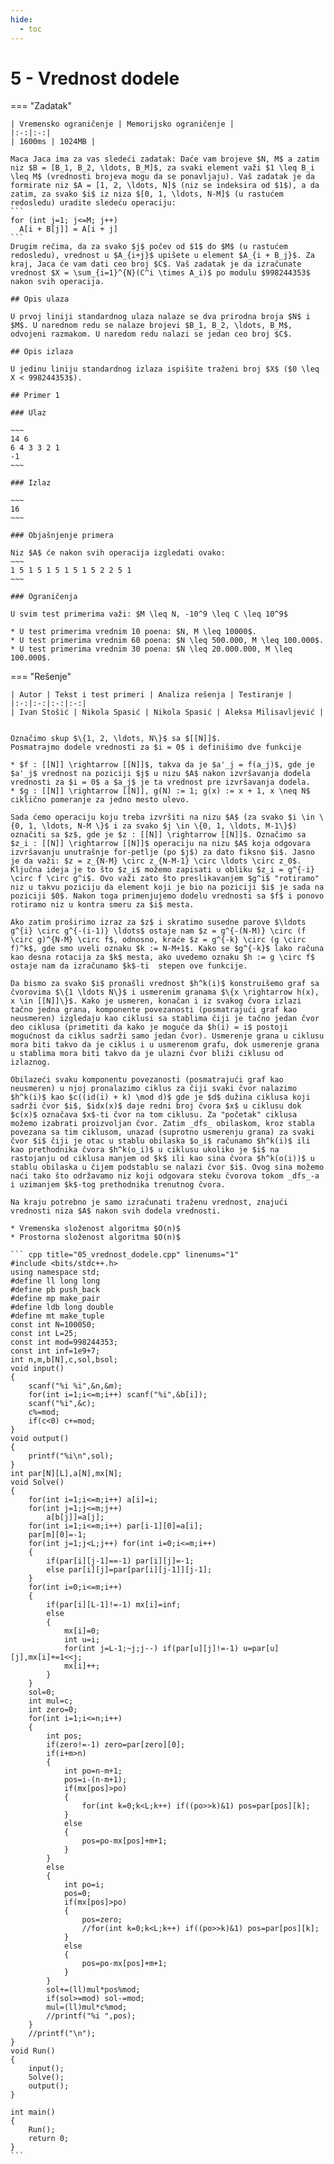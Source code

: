 ```yaml
---
hide:
  - toc
---
```


# 5 - Vrednost dodele

=== "Zadatak"
	
	| Vremensko ograničenje | Memorijsko ograničenje |
	|:-:|:-:|
	| 1600ms | 1024MB |
	
	Maca Jaca ima za vas sledeći zadatak: Daće vam brojeve $N, M$ a zatim niz $B = [B_1, B_2, \ldots, B_M]$, za svaki element važi $1 \leq B_i \leq M$ (vrednosti brojeva mogu da se ponavljaju). Vaš zadatak je da formirate niz $A = [1, 2, \ldots, N]$ (niz se indeksira od $1$), a da zatim, za svako $i$ iz niza $[0, 1, \ldots, N-M]$ (u rastućem redosledu) uradite sledeću operaciju:
	```
	for (int j=1; j<=M; j++)
	  A[i + B[j]] = A[i + j]
	```
	Drugim rečima, da za svako $j$ počev od $1$ do $M$ (u rastućem redosledu), vrednost u $A_{i+j}$ upišete u element $A_{i + B_j}$. Za kraj, Jaca će vam dati ceo broj $C$. Vaš zadatak je da izračunate vrednost $X = \sum_{i=1}^{N}(C^i \times A_i)$ po modulu $998244353$ nakon svih operacija.
	
	## Opis ulaza
	
	U prvoj liniji standardnog ulaza nalaze se dva prirodna broja $N$ i $M$. U narednom redu se nalaze brojevi $B_1, B_2, \ldots, B_M$, odvojeni razmakom. U naredom redu nalazi se jedan ceo broj $C$.
	
	## Opis izlaza
	
	U jedinu liniju standardnog izlaza ispišite traženi broj $X$ ($0 \leq X < 998244353$).
	
	## Primer 1
	
	### Ulaz
	
	~~~
	14 6
	6 4 3 3 2 1
	-1
	~~~
	
	### Izlaz
	
	~~~
	16
	~~~
	
	### Objašnjenje primera
	
	Niz $A$ će nakon svih operacija izgledati ovako:
	~~~
	1 5 1 5 1 5 1 5 1 5 2 2 5 1
	~~~
	
	### Ograničenja
	
	U svim test primerima važi: $M \leq N, -10^9 \leq C \leq 10^9$
	
	* U test primerima vrednim 10 poena: $N, M \leq 10000$.
	* U test primerima vrednim 60 poena: $N \leq 500.000, M \leq 100.000$.
	* U test primerima vrednim 30 poena: $N \leq 20.000.000, M \leq 100.000$.
	
=== "Rešenje"
	
	| Autor | Tekst i test primeri | Analiza rеšenja | Testiranje |
	|:-:|:-:|:-:|:-:|
	| Ivan Stošić | Nikola Spasić | Nikola Spasić | Aleksa Milisavljević |
	
	
	Označimo skup $\{1, 2, \ldots, N\}$ sa $[[N]]$.
	Posmatrajmo dodele vrednosti za $i = 0$ i definišimo dve funkcije 
	
	* $f : [[N]] \rightarrow [[N]]$, takva da je $a'_j = f(a_j)$, gde je $a'_j$ vrednost na poziciji $j$ u nizu $A$ nakon izvršavanja dodela vrednosti za $i = 0$ a $a_j$ je ta vrednost pre izvršavanja dodela.
	* $g : [[N]] \rightarrow [[N]], g(N) := 1; g(x) := x + 1, x \neq N$ ciklično pomeranje za jedno mesto ulevo.
	
	Sada ćemo operaciju koju treba izvršiti na nizu $A$ (za svako $i \in \{0, 1, \ldots, N-M \}$ i za svako $j \in \{0, 1, \ldots, M-1\}$) označiti sa $z$, gde je $z : [[N]] \rightarrow [[N]]$. Označimo sa $z_i : [[N]] \rightarrow [[N]]$ operaciju na nizu $A$ koja odgovara izvršavanju unutrašnje for-petlje (po $j$) za dato fiksno $i$. Jasno je da važi: $z = z_{N-M} \circ z_{N-M-1} \circ \ldots \circ z_0$. Ključna ideja je to što $z_i$ možemo zapisati u obliku $z_i = g^{-i} \circ f \circ g^i$. Ovo važi zato što preslikavanjem $g^i$ "rotiramo" niz u takvu poziciju da element koji je bio na poziciji $i$ je sada na poziciji $0$. Nakon toga primenjujemo dodelu vrednosti sa $f$ i ponovo rotiramo niz u kontra smeru za $i$ mesta.
	
	Ako zatim proširimo izraz za $z$ i skratimo susedne parove $\ldots g^{i} \circ g^{-(i-1)} \ldots$ ostaje nam $z = g^{-(N-M)} \circ (f \circ g)^{N-M} \circ f$, odnosno, kraće $z = g^{-k} \circ (g \circ f)^k$, gde smo uveli oznaku $k := N-M+1$. Kako se $g^{-k}$ lako računa kao desna rotacija za $k$ mesta, ako uvedemo oznaku $h := g \circ f$ ostaje nam da izračunamo $k$-ti  stepen ove funkcije.
	
	Da bismo za svako $i$ pronašli vrednost $h^k(i)$ konstruišemo graf sa čvorovima $\{1 \ldots N\}$ i usmerenim granama $\{x \rightarrow h(x), x \in [[N]]\}$. Kako je usmeren, konačan i iz svakog čvora izlazi tačno jedna grana, komponente povezanosti (posmatrajući graf kao neusmeren) izgledaju kao ciklusi sa stablima čiji je tačno jedan čvor deo ciklusa (primetiti da kako je moguće da $h(i) = i$ postoji mogućnost da ciklus sadrži samo jedan čvor). Usmerenje grana u ciklusu mora biti takvo da je ciklus i u usmerenom grafu, dok usmerenje grana u stablima mora biti takvo da je ulazni čvor bliži ciklusu od izlaznog.
	
	Obilazeći svaku komponentu povezanosti (posmatrajući graf kao neusmeren) u njoj pronalazimo ciklus za čiji svaki čvor nalazimo $h^k(i)$ kao $c((id(i) + k) \mod d)$ gde je $d$ dužina ciklusa koji sadrži čvor $i$, $idx(x)$ daje redni broj čvora $x$ u ciklusu dok $c(x)$ označava $x$-ti čvor na tom ciklusu. Za "početak" ciklusa možemo izabrati proizvoljan čvor. Zatim _dfs_ obilaskom, kroz stabla povezana sa tim ciklusom, unazad (suprotno usmerenju grana) za svaki čvor $i$ čiji je otac u stablu obilaska $o_i$ računamo $h^k(i)$ ili kao prethodnika čvora $h^k(o_i)$ u ciklusu ukoliko je $i$ na rastojanju od ciklusa manjem od $k$ ili kao sina čvora $h^k(o(i))$ u stablu obilaska u čijem podstablu se nalazi čvor $i$. Ovog sina možemo naći tako što održavamo niz koji odgovara steku čvorova tokom _dfs_-a i uzimanjem $k$-tog prethodnika trenutnog čvora.
	
	Na kraju potrebno je samo izračunati traženu vrednost, znajući vrednosti niza $A$ nakon svih dodela vrednosti.
	
	* Vremenska složenost algoritma $O(n)$
	* Prostorna složenost algoritma $O(n)$
	
	``` cpp title="05_vrednost_dodele.cpp" linenums="1"
	#include <bits/stdc++.h>
	using namespace std;
	#define ll long long
	#define pb push_back
	#define mp make_pair
	#define ldb long double
	#define mt make_tuple
	const int N=100050;
	const int L=25;
	const int mod=998244353;
	const int inf=1e9+7;
	int n,m,b[N],c,sol,bsol;
	void input()
	{
		scanf("%i %i",&n,&m);
		for(int i=1;i<=m;i++) scanf("%i",&b[i]);
		scanf("%i",&c);
		c%=mod;
		if(c<0) c+=mod;
	}
	void output()
	{
		printf("%i\n",sol);
	}
	int par[N][L],a[N],mx[N];
	void Solve()
	{
		for(int i=1;i<=m;i++) a[i]=i;
		for(int j=1;j<=m;j++)
			a[b[j]]=a[j];
		for(int i=1;i<=m;i++) par[i-1][0]=a[i];
		par[m][0]=-1;
		for(int j=1;j<L;j++) for(int i=0;i<=m;i++)
		{
			if(par[i][j-1]==-1) par[i][j]=-1;
			else par[i][j]=par[par[i][j-1]][j-1];
		}
		for(int i=0;i<=m;i++)
		{
			if(par[i][L-1]!=-1) mx[i]=inf;
			else
			{
				mx[i]=0;
				int u=i;
				for(int j=L-1;~j;j--) if(par[u][j]!=-1) u=par[u][j],mx[i]+=1<<j;
				mx[i]++;
			}
		}
		sol=0;
		int mul=c;
		int zero=0;
		for(int i=1;i<=n;i++)
		{
			int pos;
			if(zero!=-1) zero=par[zero][0];
			if(i+m>n)
			{
				int po=n-m+1;
				pos=i-(n-m+1);
				if(mx[pos]>po)
				{
					for(int k=0;k<L;k++) if((po>>k)&1) pos=par[pos][k];
				}
				else
				{
					pos=po-mx[pos]+m+1;
				}
			}
			else
			{
				int po=i;
				pos=0;
				if(mx[pos]>po)
				{
					pos=zero;
					//for(int k=0;k<L;k++) if((po>>k)&1) pos=par[pos][k];
				}
				else
				{
					pos=po-mx[pos]+m+1;
				}
			}
			sol+=(ll)mul*pos%mod;
			if(sol>=mod) sol-=mod;
			mul=(ll)mul*c%mod;
			//printf("%i ",pos);
		}
		//printf("\n");
	}
	void Run()
	{
		input();
		Solve();
		output();
	}
	
	int main()
	{
		Run();
		return 0;
	}
	```
